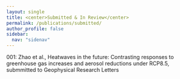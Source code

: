 ```yaml
---
layout: single
title: <center>Submitted & In Review</center>
permalink: /publications/submitted/
author_profile: false
sidebar:
  nav: "sidenav"
---
```


001: Zhao et al., Heatwaves in the future: Contrasting responses to greenhouse gas increases and aerosol reductions under RCP8.5, submmitted to Geophysical Research Letters

